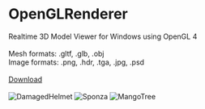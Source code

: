 # OpenGLRenderer
Realtime 3D Model Viewer for Windows using OpenGL 4<br/>
<br/>
Mesh formats: .gltf, .glb, .obj<br/>
Image formats: .png, .hdr, .tga, .jpg, .psd<br/>
<br/>
[Download](https://downgit.github.io/#/home?url=https://github.com/helluvamesh/OpenGLRenderer/blob/main/Build/GLTF_ModelViewer_win64.zip)<br/>
<br/>
![DamagedHelmet](https://user-images.githubusercontent.com/19655951/139602928-b89f8123-eb4c-45a1-96ae-e844b1427028.jpg)
![Sponza](https://user-images.githubusercontent.com/19655951/139602931-db826c54-7475-400d-aaa2-3daf638dd77e.jpg)
![MangoTree](https://user-images.githubusercontent.com/19655951/139602932-2ebe21ae-97b6-4250-a538-9245bad3d374.jpg)
